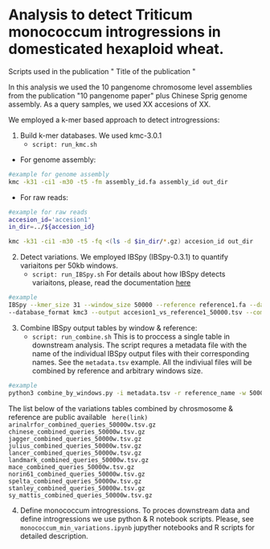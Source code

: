# Analysis to detect Triticum monococcum introgressions in domesticated hexaploid wheat.

Scripts used in the publication " Title of the publication " 

In this analysis we used the 10 pangenome chromosome level assemblies from the publication "10 pangenome paper" plus Chinese Sprig genome assembly.
As a query samples, we used XX accesions of XX.

We employed a k-mer based approach to detect introgressions:

1. Build k-mer databases.
We used kmc-3.0.1
	* ```script: run_kmc.sh```
- For genome assembly:

```sh
#example for genome assembly
kmc -k31 -ci1 -m30 -t5 -fm assembly_id.fa assembly_id out_dir
```
- For raw reads:
```sh
#example for raw reads
accesion_id='accesion1'
in_dir=../${accesion_id}

kmc -k31 -ci1 -m30 -t5 -fq <(ls -d $in_dir/*.gz) accesion_id out_dir
```

2. Detect variations.
We employed IBSpy (IBSpy-0.3.1) to quantify variaitons per 50kb windows.
	* ``` script: run_IBSpy.sh ```
For details about how IBSpy detects variaitons, please, read the documentation [here](https://github.com/Uauy-Lab/IBSpy)

```sh
#example
IBSpy --kmer_size 31 --window_size 50000 --reference reference1.fa --database accesion1 \
--database_format kmc3 --output accesion1_vs_reference1_50000.tsv --compress
```

3. Combine IBSpy output tables by window & reference:
	* ```script: run_combine.sh```
	This is to proccess a single table in downstream analysis. The script requres a metadata file with the name of the individual IBSpy output files with their corresponding names. See the ```metadata.tsv``` example. All the  indiviual files will be combined by reference and arbitrary windows size.

```sh
#example
python3 combine_by_windows.py -i metadata.tsv -r reference_name -w 50000 -s variaitons -o reference_combined_queries_50000.tsv.gz
```

The list below of the variations tables combined by chrosmosome & reference are public available ``` here(link)```
	```
	arinalrfor_combined_queries_50000w.tsv.gz
	chinese_combined_queries_50000w.tsv.gz
	jagger_combined_queries_50000w.tsv.gz
	julius_combined_queries_50000w.tsv.gz
	lancer_combined_queries_50000w.tsv.gz
	landmark_combined_queries_50000w.tsv.gz
	mace_combined_queries_50000w.tsv.gz
	norin61_combined_queries_50000w.tsv.gz
	spelta_combined_queries_50000w.tsv.gz
	stanley_combined_queries_50000w.tsv.gz
	sy_mattis_combined_queries_50000w.tsv.gz
	```

4. Define monococcum introgressions.
To proces downstream data and define introgressions we use python & R notebook scripts.
Please, see ``` monococcum_min_variations.ipynb ``` jupyther notebooks and R scripts for detailed description.

